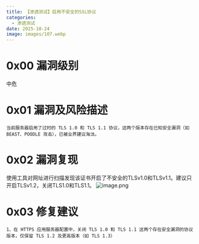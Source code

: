 ```yaml
---
title: 【渗透测试】启用不安全的SSL协议
categories:
  - 渗透测试
date: 2025-10-24
image: images/107.webp
---
```

# 0x00 漏洞级别
中危
# 0x01 漏洞及风险描述
```
当前服务器启用了过时的 TLS 1.0 和 TLS 1.1 协议，这两个版本存在已知安全漏洞（如 BEAST、POODLE 攻击），已被业界建议淘汰。
```
# 0x02 漏洞复现
使用工具对网址进行扫描发现该证书开启了不安全的TLSv1.0和TLSv1.1。建议只开启TLSv1.2，关闭TLS1.0和TLS1.1。
![image.png](https://blogslimer.oss-cn-shanghai.aliyuncs.com/blog/20251024142251.png)
# 0x03 修复建议
```
1、在 HTTPS 应用服务器配置中，关闭 TLS 1.0 和 TLS 1.1 这两个存在安全漏洞的协议版本，仅保留 TLS 1.2 及更高版本（如 TLS 1.3）
```